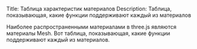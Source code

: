 Title: Таблица характеристик материалов
Description: Таблица, показывающая, какие функции поддерживают каждый из материалов

Наиболее распространенными материалами в three.js являются материалы 
Mesh. Вот таблица, показывающая, какие функции поддерживают каждый из материалов.

<div>
<div id="material-table" class="threejs_center"></div>
<script>
const materials = [
  { 
    name: 'MeshBasicMaterial',
    shortName: 'Basic',
    properties: [
      'alphaMap',
      'aoMap',
      'aoMapIntensity',
      'color',
      'combine',
      'envMap',
      'lightMap',
      'lightMapIntensity',
      'map',
      'reflectivity',
      'refactionRatio',
      'specularMap',
      'wireframe',
    ],
  },
  {
    name: 'MeshLambertMaterial',
    shortName: 'Lambert',
    properties: [
      'alphaMap',
      'aoMap',
      'aoMapIntensity',
      'color',
      'combine',
      'emissive',
      'emissiveMap',
      'emissiveIntensity',
      'envMap',
      'lightMap',
      'lightMapIntensity',
      'map',
      'reflectivity',
      'refactionRatio',
      'specularMap',
      'wireframe',
    ],
  },
  {
    name: 'MeshPhongMaterial',
    shortName: 'Phong',
    properties: [
      'alphaMap',
      'aoMap',
      'aoMapIntensity',
      'bumpMap',
      'bumpScale',
      'color',
      'combine',
      'displacementMap',
      'displacementScale',
      'displacementBias',
      'emissive',
      'emissiveMap',
      'emissiveIntensity',
      'envMap',
      'lightMap',
      'lightMapIntensity',
      'map',
      'normalMap',
      'normalMapType',
      'normalScale',
      'reflectivity',
      'refactionRatio',
      'shininess',
      'specular',
      'specularMap',
      'wireframe',
    ],
  },
  {
    name: 'MeshStandardMaterial',
    shortName: 'Standard',
    properties: [
      'alphaMap',
      'aoMap',
      'aoMapIntensity',
      'bumpMap',
      'bumpScale',
      'color',
      'displacementMap',
      'displacementScale',
      'displacementBias',
      'emissive',
      'emissiveMap',
      'emissiveIntensity',
      'envMap',
      'evnMapIntensity',
      'lightMap',
      'lightMapIntensity',
      'map',
      'metalness',
      'metalnessMap',
      'normalMap',
      'normalMapType',
      'normalScale',
      'refactionRatio',
      'roughness',
      'roughnessMap',
      'wireframe',
    ],
  },
  {
    name: 'MeshPhysicalMaterial',
    shortName: 'Physical',
    properties: [
      'alphaMap',
      'aoMap',
      'aoMapIntensity',
      'bumpMap',
      'bumpScale',
      'color',
      'displacementMap',
      'displacementScale',
      'displacementBias',
      'emissive',
      'emissiveMap',
      'emissiveIntensity',
      'envMap',
      'evnMapIntensity',
      'lightMap',
      'lightMapIntensity',
      'map',
      'metalness',
      'metalnessMap',
      'normalMap',
      'normalMapType',
      'normalScale',
      'refactionRatio',
      'roughness',
      'roughnessMap',
      'wireframe',
      'clearCoat',
      'clearCoatRoughness',
      'reflectivity',
    ],
  },
];

const allProperties = {};
materials.forEach((material) => {
  material.properties.forEach((property) => {
    allProperties[property] = true;
  });
});

function addElem(type, parent, content) {
  const elem = document.createElement(type);
  if (content) {
    elem.textContent = content;
  }
  if (parent) {
    parent.appendChild(elem);
  }
  return elem;
}

const table = document.createElement('table');
const thead = addElem('thead', table);
{
  addElem('td', thead);
  materials.forEach((material) => {
    const td = addElem('td', thead);
    const a = addElem('a', td, material.shortName);
    a.href = `https://threejs.org/docs/#api/materials/${material.name}`;
  });
}
Object.keys(allProperties).sort().forEach((property) => {
  const tr = addElem('tr', table);
  addElem('td', tr, property);
  materials.forEach((material) => {
    const hasProperty = material.properties.indexOf(property) >= 0;
    const td = addElem('td', tr);
    const a = addElem('a', td, hasProperty ? '•' : '');
    a.href = `https://threejs.org/docs/#api/materials/${material.name}.${property}`;
  });
});
document.querySelector('#material-table').appendChild(table);
</script>
<style>
#material-table {
  font-family: monospace;
  display: flex;
  justify-content: center;
}
#material-table tr:nth-child(even) {
    background: #def;
}
#material-table thead>td {
    vertical-align: bottom;
    padding: .5em;
}
#material-table thead>td>a {
    text-orientation: upright;
    writing-mode: vertical-lr;
    text-decoration: none;
    display: block;
    letter-spacing: -2px;
}
#material-table table {
    border-collapse: collapse;
    background: #cde;
}
#material-table td:nth-child(1) {
    text-align: right;
}
#material-table td {
    border: 1px solid black;
    padding: .1em .5em .1em .5em;
}
#material-table td {
  border: 1px solid black;
}
@media (max-width: 500px) {
  #material-table {
    font-size: small;
  }
  #material-table thead>td {
      vertical-align: bottom;
      padding: .5em 0 .5em 0;
  }
}
</style>
</div>

<!--
```
phong
  normalScale: 1,1 (0-1)
  reflectivity: 0.5 (0-1)
  refactionRatio: ???




  MeshStandardMaterial
  alphaMap: green channel
  aoMap  (needs UV map, red channel)
  aoMapIntensity: 1
  bumpMap
  bumpScale: 1
  color
  displacementMap
  displacementScale
  displacementBias
  emissive
  emissiveMap
  emissiveIntensity: 1
  envMap
  evnMapIntensity: 1
  lightMap (needs map)
  lightMapIntensity: 1
  map
  metalness: 0.5 (0-1)
  metalnessMap: (blue)
  normalMap
  normalMapType:  THREE.TangentSpaceNormalMap (default), and
                  THREE.ObjectSpaceNormalMap.
  normalScale: 1,1 (0-1)
  refactionRatio: ???
  roughness: 0.5 (0-1)
  roughnessMap: (green)
   wireframe
```
-->